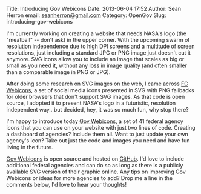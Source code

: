Title: Introducing Gov Webicons
Date: 2013-06-04 17:52
Author: Sean Herron
email: seanherron@gmail.com
Category: OpenGov
Slug: introducing-gov-webicons

I'm currently working on creating a website that needs NASA's logo (the
"meatball" -- don't ask) in the upper corner. With the upcoming swarm of
resolution independence due to high DPI screens and a multitude of
screen resolutions, just including a standard JPG or PNG image just
doesn't cut it anymore. SVG icons allow you to include an image that
scales as big or small as you need it, without any loss in image quality
(and often smaller than a comparable image in PNG or JPG).

After doing some research on SVG images on the web, I came across [FC
Webicons][], a set of social media icons presented in SVG with PNG
fallbacks for older browsers that don't support SVG images. As that code
is open source, I adopted it to present NASA's logo in a futuristic,
resolution independent way...but decided, hey, it was so much fun, why
stop there?

I'm happy to introduce today [Gov Webicons][], a set of 41 federal
agency icons that you can use on your website with just two lines of
code. Creating a dashboard of agencies? Include them all. Want to just
update your own agency's icon? Take out just the code and images you
need and have fun living in the future.

[Gov Webicons][] is open source and hosted on [GitHub][]. I'd love to
include additional federal agencies and can do so as long as there is a
publicly available SVG version of their graphic online. Any tips on
improving Gov Webicons or ideas for more agencies to add? Drop me a line
in the comments below, I'd love to hear your thoughts!

  [FC Webicons]: https://github.com/adamfairhead/webicons "FC Webicons"
  [Gov Webicons]: https://github.com/seanherron/Gov-Webicons
    "Gov Webicons"
  [GitHub]: https://github.com/seanherron/Gov-Webicons "GitHub"
